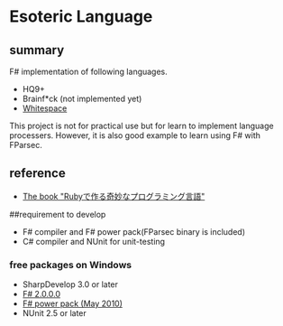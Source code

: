 ﻿# Esoteric Language

## summary

F# implementation of following languages.

* HQ9+
* Brainf*ck (not implemented yet)
* [Whitespace](http://compsoc.dur.ac.uk/whitespace/)

This project is not for practical use but for learn to implement language processers.
However, it is also good example to learn using F# with FParsec.

## reference
* [The book "Rubyで作る奇妙なプログラミング言語"](http://esolang-book.route477.net/)

##requirement to develop
* F# compiler and F# power pack(FParsec binary is included)
* C# compiler and NUnit for unit-testing

### free packages on Windows
* SharpDevelop 3.0 or later
* [F# 2.0.0.0](http://www.microsoft.com/downloads/details.aspx?FamilyID=444005fb-e627-4feb-b51d-13d6a3b4b8ed&displaylang=en)
* [F# power pack (May 2010)](http://fsharppowerpack.codeplex.com/)
* NUnit 2.5 or later
